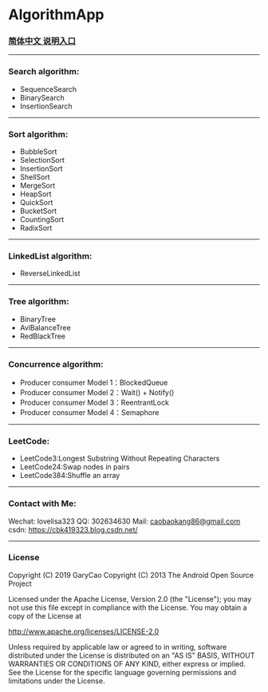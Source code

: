 # AlgorithmApp

### [简体中文 说明入口](https://github.com/caobaokang419/AlgorithmApp/blob/master/README_cn.md)

-------
### Search algorithm: 
- SequenceSearch
- BinarySearch
- InsertionSearch

-------
### Sort algorithm: 
- BubbleSort
- SelectionSort
- InsertionSort
- ShellSort
- MergeSort
- HeapSort
- QuickSort
- BucketSort
- CountingSort
- RadixSort

-------
### LinkedList algorithm: 
- ReverseLinkedList

-------
### Tree algorithm: 
- BinaryTree
- AvlBalanceTree
- RedBlackTree

-------
### Concurrence algorithm: 
- Producer consumer Model 1：BlockedQueue
- Producer consumer Model 2：Wait() + Notify()
- Producer consumer Model 3：ReentrantLock
- Producer consumer Model 4：Semaphore

-------
### LeetCode: 
- LeetCode3:Longest Substring Without Repeating Characters
- LeetCode24:Swap nodes in pairs
- LeetCode384:Shuffle an array

-------
### Contact with Me:
Wechat: lovelisa323 
QQ: 302634630
Mail: caobaokang86@gmail.com 
csdn: https://cbk419323.blog.csdn.net/

-------
### License
Copyright (C) 2019 GaryCao
Copyright (C) 2013 The Android Open Source Project

Licensed under the Apache License, Version 2.0 (the "License");
you may not use this file except in compliance with the License.
You may obtain a copy of the License at

   http://www.apache.org/licenses/LICENSE-2.0

Unless required by applicable law or agreed to in writing, software
distributed under the License is distributed on an "AS IS" BASIS,
WITHOUT WARRANTIES OR CONDITIONS OF ANY KIND, either express or implied.
See the License for the specific language governing permissions and
limitations under the License.

